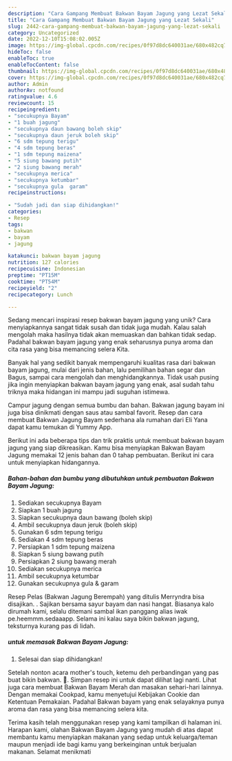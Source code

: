 ```yaml
---
description: "Cara Gampang Membuat Bakwan Bayam Jagung yang Lezat Sekali"
title: "Cara Gampang Membuat Bakwan Bayam Jagung yang Lezat Sekali"
slug: 2442-cara-gampang-membuat-bakwan-bayam-jagung-yang-lezat-sekali
category: Uncategorized
date: 2022-12-10T15:08:02.005Z
image: https://img-global.cpcdn.com/recipes/0f97d8dc640031ae/680x482cq70/bakwan-bayam-jagung-foto-resep-utama.jpg
hideToc: false
enableToc: true
enableTocContent: false
thumbnail: https://img-global.cpcdn.com/recipes/0f97d8dc640031ae/680x482cq70/bakwan-bayam-jagung-foto-resep-utama.jpg
cover: https://img-global.cpcdn.com/recipes/0f97d8dc640031ae/680x482cq70/bakwan-bayam-jagung-foto-resep-utama.jpg
author: Admin
authorAv: notfound
ratingvalue: 4.6
reviewcount: 15
recipeingredient:
- "secukupnya Bayam"
- "1 buah jagung"
- "secukupnya daun bawang boleh skip"
- "secukupnya daun jeruk boleh skip"
- "6 sdm tepung terigu"
- "4 sdm tepung beras"
- "1 sdm tepung maizena"
- "5 siung bawang putih"
- "2 siung bawang merah"
- "secukupnya merica"
- "secukupnya ketumbar"
- "secukupnya gula  garam"
recipeinstructions:

- "Sudah jadi dan siap dihidangkan!"
categories:
- Resep
tags:
- bakwan
- bayam
- jagung

katakunci: bakwan bayam jagung 
nutrition: 127 calories
recipecuisine: Indonesian
preptime: "PT15M"
cooktime: "PT54M"
recipeyield: "2"
recipecategory: Lunch

---
```





Sedang mencari inspirasi resep bakwan bayam jagung yang unik? Cara menyiapkannya sangat tidak susah dan tidak juga mudah. Kalau salah mengolah maka hasilnya tidak akan memuaskan dan bahkan tidak sedap. Padahal bakwan bayam jagung yang enak seharusnya punya aroma dan cita rasa yang bisa memancing selera Kita.





Banyak hal yang sedikit banyak mempengaruhi kualitas rasa dari bakwan bayam jagung, mulai dari jenis bahan, lalu pemilihan bahan segar dan Bagus, sampai cara mengolah dan menghidangkannya. Tidak usah pusing jika ingin menyiapkan bakwan bayam jagung yang enak,      asal sudah tahu triknya maka hidangan ini mampu jadi suguhan istimewa.














Campur jagung dengan semua bumbu dan bahan. Bakwan jagung bayam ini juga bisa dinikmati dengan saus atau sambal favorit. Resep dan cara membuat Bakwan Jagung Bayam sederhana ala rumahan dari Eli Yana dapat kamu temukan di Yummy App.






Berikut ini ada beberapa tips dan trik praktis untuk membuat bakwan bayam jagung yang siap dikreasikan. Kamu bisa menyiapkan Bakwan Bayam Jagung memakai 12 jenis bahan dan 0 tahap pembuatan. Berikut ini cara untuk menyiapkan hidangannya.

<!--inarticleads1-->

##### Bahan-bahan dan bumbu yang dibutuhkan untuk pembuatan Bakwan Bayam Jagung:

1. Sediakan secukupnya Bayam
1. Siapkan 1 buah jagung
1. Siapkan secukupnya daun bawang (boleh skip)
1. Ambil secukupnya daun jeruk (boleh skip)
1. Gunakan 6 sdm tepung terigu
1. Sediakan 4 sdm tepung beras
1. Persiapkan 1 sdm tepung maizena
1. Siapkan 5 siung bawang putih
1. Persiapkan 2 siung bawang merah
1. Sediakan secukupnya merica
1. Ambil secukupnya ketumbar
1. Gunakan secukupnya gula &amp; garam


Resep Pelas (Bakwan Jagung Berempah) yang ditulis Merryndra bisa disajikan. . Sajikan bersama sayur bayam dan nasi hangat. Biasanya kalo dirumah kami, selalu ditemani sambal ikan panggang alias iwak pe.heemmm.sedaaapp. Selama ini kalau saya bikin bakwan jagung, teksturnya kurang pas di lidah. 

<!--inarticleads2-->

#####  untuk memasak Bakwan Bayam Jagung:


1. Selesai dan siap dihidangkan!

Setelah nonton acara mother&#39;s touch, ketemu deh perbandingan yang pas buat bikin bakwan. 🥰. Simpan resep ini untuk dapat dilihat lagi nanti. Lihat juga cara membuat Bakwan Bayam Merah dan masakan sehari-hari lainnya. Dengan memakai Cookpad, kamu menyetujui Kebijakan Cookie dan Ketentuan Pemakaian. Padahal Bakwan bayam yang enak selayaknya punya aroma dan rasa yang bisa memancing selera kita. 

Terima kasih telah menggunakan resep yang kami tampilkan di halaman ini. Harapan kami, olahan Bakwan Bayam Jagung yang mudah di atas dapat membantu kamu menyiapkan makanan yang sedap untuk keluarga/teman maupun menjadi ide bagi kamu yang berkeinginan untuk berjualan makanan. Selamat menikmati
